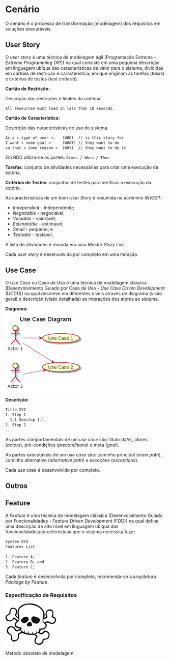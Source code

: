 # Cenário

O cenário é o processo de transformação \(modelagem\) dos requisitos em soluções executáveis.

## User Story

O _user story_ é uma técnica de modelagem ágil \(Programação Extrema - _Extreme Programming_ \(XP\)\) na qual consiste em uma pequena descrição em linguagem ubíqua das características de valor para o sistema, divididas em cartões de restrição e característica, em que originam as tarefas \(_tasks_\) e critérios de testes \(_test critteria_\).

**Cartão de Restrição:**

Descrição das restrições e limites do sistema.

```
All resources must load in less than 10 seconds.
```

**Cartão de Característica:**

Descrição das características de uso do sistema.

```
As a < type of user >,   (WHO)  // is this story for
I want < some goal >     (WHAT) // they want to do
so that < some reason >. (WHY)  // they want to do it
```

Em BDD utiliza-se as partes: `Given / When / Then`

**Tarefas**: conjunto de atividades necessárias para criar uma execução da estória.

**Critérios de Testes**: conjuntos de testes para verificar a execução da estória.

As características de um bom _User Story_ é resumida no acrônimo _INVEST_:

* _Independent_ - independente;
* _Negotiable_ - negociável;
* _Valuable_ - valorável;
* _Estimatable_ - estimável;
* _Small_ - pequeno; e
* _Testable_ - testável.

A lista de atividades é reunida em uma _Master Story List_.

Cada _user story_ é desenvolvida por completo em uma iteração.

## Use Case

O _Use Case_ ou Caso de Uso é uma técnica de modelagem clássica \(Desenvolvimento Guiado por Caso de Uso - _Use Case Driven Development_ \(UCDD\)\) na qual descreve em diferentes níveis através de diagrama \(visão geral\) e descrição \(visão detalhada\) as interações dos atores ao sistema.

**Diagrama:**

![](/images/arquitetura-cenario-usecase-1.png)

**Descrição:**

```
Title XYZ
1. Step 1
  1.1 Substep 1.1
2. Step 2
...
```

As partes comportamentais de um _use case_ são: título \(_title_\), atores \(_actors_\), pré-condições \(_preconditions_\) e meta \(_goal_\).

As partes executáveis de um _use case_ são: caminho principal \(_main path_\), caminho alternativo \(_alternative path_\) e exceções \(_exceptions_\).

Cada _use case_ é desenvolvido por completo.

## Outros

## Feature

A _Feature_ é uma técnica de modelagem clássica (Desenvolvimento Guiado por Funcionalidades - _Feature Driven Development_ (FDD)) na qual define uma descrição de alto nível em linguagem ubíqua das funcionalidades/características que o sistema necessita fazer.

```
System XYZ
Features List

1. Feature A;
2. Feature B; and
3. Feature C;
```

Cada _feature_ é desenvolvida por completo, recomenda-se a arquitetura _Package by Feature_.

### Especificação de Requisitos

![](/images/skull.png)

Método obsoleto de modelagem.
